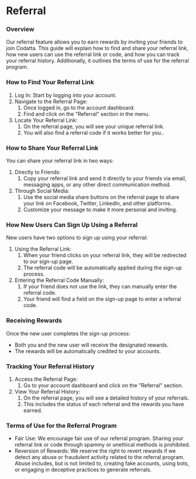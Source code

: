 # Referral

### Overview

Our referral feature allows you to earn rewards by inviting your friends to join Codatta. This guide will explain how to find and share your referral link, how new users can use the referral link or code, and how you can track your referral history. Additionally, it outlines the terms of use for the referral program.

### How to Find Your Referral Link

1. Log In: Start by logging into your account.
2. Navigate to the Referral Page:
   1. Once logged in, go to the account dashboard.
   2. Find and click on the "Referral" section in the menu.
3. Locate Your Referral Link:
   1. On the referral page, you will see your unique referral link.
   2. You will also find a referral code if it works better for you..

### How to Share Your Referral Link

You can share your referral link in two ways:

1. Directly to Friends:
   1. Copy your referral link and send it directly to your friends via email, messaging apps, or any other direct communication method.
2. Through Social Media:
   1. Use the social media share buttons on the referral page to share your link on Facebook, Twitter, LinkedIn, and other platforms.
   2. Customize your message to make it more personal and inviting.

### How New Users Can Sign Up Using a Referral

New users have two options to sign up using your referral:

1. Using the Referral Link:
   1. When your friend clicks on your referral link, they will be redirected to our sign-up page.
   2. The referral code will be automatically applied during the sign-up process.
2. Entering the Referral Code Manually:
   1. If your friend does not use the link, they can manually enter the referral code.
   2. Your friend will find a field on the sign-up page to enter a referral code.

### Receiving Rewards

Once the new user completes the sign-up process:

* Both you and the new user will receive the designated rewards.
* The rewards will be automatically credited to your accounts.

### Tracking Your Referral History

1. Access the Referral Page:
   1. Go to your account dashboard and click on the "Referral" section.
2. View Your Referral History:
   1. On the referral page, you will see a detailed history of your referrals.
   2. This includes the status of each referral and the rewards you have earned.

### Terms of Use for the Referral Program

* Fair Use: We encourage fair use of our referral program. Sharing your referral link or code through spammy or unethical methods is prohibited.
* Reversion of Rewards: We reserve the right to revert rewards if we detect any abuse or fraudulent activity related to the referral program. Abuse includes, but is not limited to, creating fake accounts, using bots, or engaging in deceptive practices to generate referrals.
